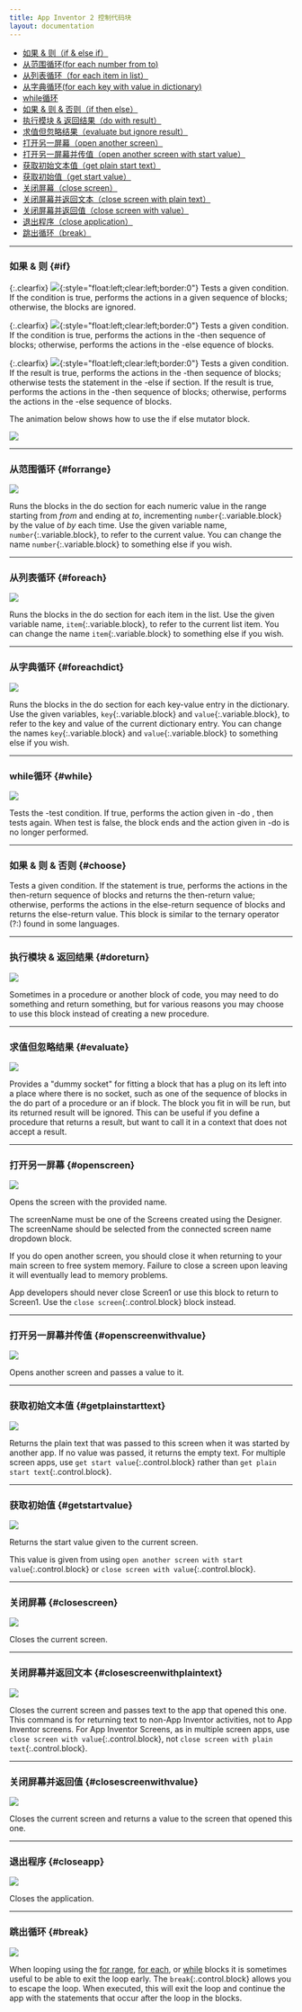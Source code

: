 ```yaml
---
title: App Inventor 2 控制代码块
layout: documentation
---
```


* [如果 & 则（if & else if）](#if)
* [从范围循环(for each number from to)](#forrange)
* [从列表循环（for each item in list）](#foreach)
* [从字典循环(for each key with value in dictionary)](#foreachdict)
* [while循环](#while)
* [如果 & 则 & 否则（if then else）](#choose)
* [执行模块 & 返回结果（do with result）](#doreturn)
* [求值但忽略结果（evaluate but ignore result）](#evaluate)
* [打开另一屏幕（open another screen）](#openscreen)
* [打开另一屏幕并传值（open another screen with start value）](#openscreenwithvalue)
* [获取初始文本值（get plain start text）](#getplainstarttext)
* [获取初始值（get start value）](#getstartvalue)
* [关闭屏幕（close screen）](#closescreen)
* [关闭屏幕并返回文本（close screen with plain text）](#closescreenwithplaintext)
* [关闭屏幕并返回值（close screen with value）](#closescreenwithvalue)
* [退出程序（close application）](#closeapp)
* [跳出循环（break）](#break)

***
### 如果 & 则   {#if}

{:.clearfix}
![](images/control/if.png){:style="float:left;clear:left;border:0"} Tests a given condition. If the condition is true, performs the actions in a given sequence of blocks; otherwise, the blocks are ignored.

{:.clearfix}
![](images/control/ifelse.png){:style="float:left;clear:left;border:0"} Tests a given condition. If the condition is true, performs the actions in the -then sequence of blocks; otherwise, performs the actions in the -else equence of blocks.

{:.clearfix}
![](images/control/ifelseif.png){:style="float:left;clear:left;border:0"} Tests a given condition. If the result is true, performs the actions in the -then sequence of blocks; otherwise tests the statement in the -else if section. If the result is true, performs the actions in the -then sequence of blocks; otherwise, performs the actions in the -else sequence of blocks.

The animation below shows how to use the if else mutator block.

![](images/control/if.gif)

***
### 从范围循环   {#forrange}

![](images/control/forrange.png)

Runs the blocks in the do section for each numeric value in the range starting from *from* and ending at *to*, incrementing `number`{:.variable.block} by the value of *by* each time. Use the given variable name, `number`{:.variable.block}, to refer to the current value. You can change the name `number`{:.variable.block} to something else if you wish.

***
### 从列表循环   {#foreach}

![](images/control/foreach.png)

Runs the blocks in the do section for each item in the list. Use the given variable name, `item`{:.variable.block}, to refer to the current list item. You can change the name `item`{:.variable.block} to something else if you wish.

***
### 从字典循环   {#foreachdict}

![](images/control/foreachdict.png)

Runs the blocks in the do section for each key-value entry in the dictionary. Use the given variables, `key`{:.variable.block} and `value`{:.variable.block}, to refer to the key and value of the current dictionary entry. You can change the names `key`{:.variable.block} and `value`{:.variable.block} to something else if you wish.

***
### while循环   {#while}

![](images/control/while.png)

Tests the -test condition. If true, performs the action given in -do , then tests again. When test is false, the block ends and the action given in -do is no longer performed.

***
### 如果 & 则 & 否则   {#choose}

Tests a given condition. If the statement is true, performs the actions in the then-return sequence of blocks and returns the then-return value; otherwise, performs the actions in the else-return sequence of blocks and returns the else-return value. This block is similar to the ternary operator (?:) found in some languages.

***
### 执行模块 & 返回结果   {#doreturn}

![](images/control/doreturn.png)

Sometimes in a procedure or another block of code, you may need to do something and return something, but for various reasons you may choose to use this block instead of creating a new procedure.

***
### 求值但忽略结果   {#evaluate}

![](images/control/evaluate.png)

Provides a "dummy socket" for fitting a block that has a plug on its left into a place where there is no socket, such as one of the sequence of blocks in the do part of a procedure or an if block. The block you fit in will be run, but its returned result will be ignored. This can be useful if you define a procedure that returns a result, but want to call it in a context that does not accept a result.

***
### 打开另一屏幕   {#openscreen}

![](images/control/openscreen.png)

Opens the screen with the provided name.

The screenName must be one of the Screens created using the Designer. The
screenName should be selected from the connected screen name dropdown block.

If you do open another screen, you should close it when returning to your main screen to free system memory. Failure to close a screen upon leaving it will eventually lead to memory problems.

App developers should never close Screen1 or use this block to return to Screen1. Use the `close screen`{:.control.block} block instead.

***
### 打开另一屏幕并传值   {#openscreenwithvalue}

![](images/control/openscreenwithvalue.png)

Opens another screen and passes a value to it.

***
### 获取初始文本值   {#getplainstarttext}

![](images/control/getplainstarttext.png)

Returns the plain text that was passed to this screen when it was started by another app. If no value was passed, it returns the empty text. For multiple screen apps, use `get start value`{:.control.block} rather than `get plain start text`{:.control.block}.

***
### 获取初始值   {#getstartvalue}

![](images/control/getstartvalue.png)

Returns the start value given to the current screen.

This value is given from using `open another screen with start value`{:.control.block} or `close screen with value`{:.control.block}.

***
### 关闭屏幕   {#closescreen}

![](images/control/closescreen.png)

Closes the current screen.

***
### 关闭屏幕并返回文本   {#closescreenwithplaintext}

![](images/control/closescreenwithplaintext.png)

Closes the current screen and passes text to the app that opened this one. This command is for returning text to non-App Inventor activities, not to App Inventor screens. For App Inventor Screens, as in multiple screen apps, use `close screen with value`{:.control.block}, not `close screen with plain text`{:.control.block}.

***
### 关闭屏幕并返回值   {#closescreenwithvalue}

![](images/control/closescreenwithvalue.png)

Closes the current screen and returns a value to the screen that opened this one.

***
### 退出程序   {#closeapp}

![](images/control/closeapp.png)

Closes the application.

***
### 跳出循环   {#break}

![](images/control/break.png)

When looping using the [for range](#forrange), [for each](#foreach), or [while](#while) blocks it is sometimes useful to be able to exit the loop early. The `break`{:.control.block} allows you to escape the loop. When executed, this will exit the loop and continue the app with the statements that occur after the loop in the blocks.
